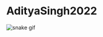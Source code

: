 # AdityaSingh2022


![snake gif](https://github.com/YOUR_USERNAME/YOUR_USERNAME/blob/output/github-contribution-grid-snake-dark.svg)
